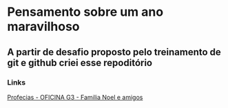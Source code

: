 # Pensamento sobre um ano maravilhoso

## A partir de desafio proposto pelo treinamento de git e github criei esse repoditório

### Links

[Profecias - OFICINA G3 - Familia Noel e amigos](https://youtu.be/QNi34dRaN1w)
